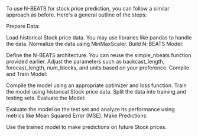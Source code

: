 To use N-BEATS for stock price prediction, you can follow a similar approach as before. Here's a general outline of the steps:

Prepare Data:

Load historical Stock price data. You may use libraries like pandas to handle the data.
Normalize the data using MinMaxScaler.
Build N-BEATS Model:

Define the N-BEATS architecture. You can reuse the simple_nbeats function provided earlier.
Adjust the parameters such as backcast_length, forecast_length, num_blocks, and units based on your preference.
Compile and Train Model:

Compile the model using an appropriate optimizer and loss function.
Train the model using historical Stock price data. Split the data into training and testing sets.
Evaluate the Model:

Evaluate the model on the test set and analyze its performance using metrics like Mean Squared Error (MSE).
Make Predictions:

Use the trained model to make predictions on future Stock prices.

